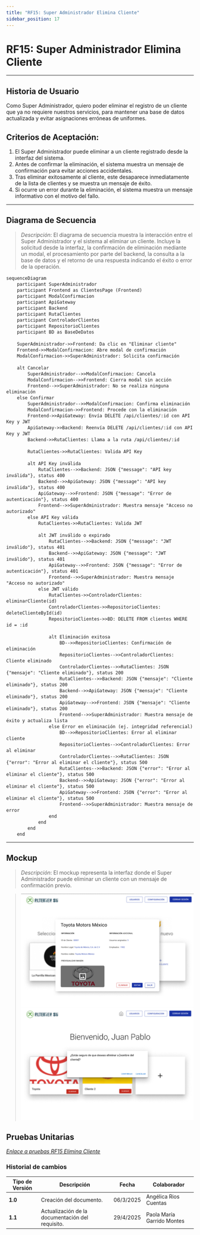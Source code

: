 ```yaml
---
title: "RF15: Super Administrador Elimina Cliente"
sidebar_position: 17
---
```


# RF15: Super Administrador Elimina Cliente

---

## Historia de Usuario

Como Super Administrador, quiero poder eliminar el registro de un cliente que ya no requiere nuestros servicios, para mantener una base de datos actualizada y evitar asignaciones erróneas de uniformes.

## **Criterios de Aceptación:**

1. El Super Administrador puede eliminar a un cliente registrado desde la interfaz del sistema.
2. Antes de confirmar la eliminación, el sistema muestra un mensaje de confirmación para evitar acciones accidentales.
3. Tras eliminar exitosamente al cliente, este desaparece inmediatamente de la lista de clientes y se muestra un mensaje de éxito. 
4. Si ocurre un error durante la eliminación, el sistema muestra un mensaje informativo con el motivo del fallo.

---

## **Diagrama de Secuencia**

> _Descripción_: El diagrama de secuencia muestra la interacción entre el Super Administrador y el sistema al eliminar un cliente. Incluye la solicitud desde la interfaz, la confirmación de eliminación mediante un modal, el procesamiento por parte del backend, la consulta a la base de datos y el retorno de una respuesta indicando el éxito o error de la operación.

```mermaid
sequenceDiagram
    participant SuperAdministrador
    participant Frontend as ClientesPage (Frontend)
    participant ModalConfirmacion
    participant ApiGateway
    participant Backend
    participant RutaClientes
    participant ControladorClientes
    participant RepositorioClientes
    participant BD as BaseDeDatos

    SuperAdministrador->>Frontend: Da clic en "Eliminar cliente"
    Frontend->>ModalConfirmacion: Abre modal de confirmación
    ModalConfirmacion->>SuperAdministrador: Solicita confirmación

    alt Cancelar
        SuperAdministrador-->>ModalConfirmacion: Cancela
        ModalConfirmacion-->>Frontend: Cierra modal sin acción
        Frontend-->>SuperAdministrador: No se realiza ninguna eliminación
    else Confirmar
        SuperAdministrador-->>ModalConfirmacion: Confirma eliminación
        ModalConfirmacion->>Frontend: Procede con la eliminación
        Frontend->>ApiGateway: Envía DELETE /api/clientes/:id con API Key y JWT
        ApiGateway->>Backend: Reenvía DELETE /api/clientes/:id con API Key y JWT
        Backend->>RutaClientes: Llama a la ruta /api/clientes/:id

        RutaClientes->>RutaClientes: Valida API Key

        alt API Key inválida
            RutaClientes-->>Backend: JSON {"message": "API key inválida"}, status 400
            Backend-->>ApiGateway: JSON {"message": "API key inválida"}, status 400
            ApiGateway-->>Frontend: JSON {"message": "Error de autenticación"}, status 400
            Frontend-->>SuperAdministrador: Muestra mensaje "Acceso no autorizado"
        else API Key válida
            RutaClientes->>RutaClientes: Valida JWT

            alt JWT inválido o expirado
                RutaClientes-->>Backend: JSON {"message": "JWT inválido"}, status 401
                Backend-->>ApiGateway: JSON {"message": "JWT inválido"}, status 401
                ApiGateway-->>Frontend: JSON {"message": "Error de autenticación"}, status 401
                Frontend-->>SuperAdministrador: Muestra mensaje "Acceso no autorizado"
            else JWT válido
                RutaClientes->>ControladorClientes: eliminarCliente(id)
                ControladorClientes->>RepositorioClientes: deleteClienteById(id)
                RepositorioClientes->>BD: DELETE FROM clientes WHERE id = :id

                alt Eliminación exitosa
                    BD-->>RepositorioClientes: Confirmación de eliminación
                    RepositorioClientes-->>ControladorClientes: Cliente eliminado
                    ControladorClientes-->>RutaClientes: JSON {"mensaje": "Cliente eliminado"}, status 200
                    RutaClientes-->>Backend: JSON {"mensaje": "Cliente eliminado"}, status 200
                    Backend-->>ApiGateway: JSON {"mensaje": "Cliente eliminado"}, status 200
                    ApiGateway-->>Frontend: JSON {"mensaje": "Cliente eliminado"}, status 200
                    Frontend-->>SuperAdministrador: Muestra mensaje de éxito y actualiza lista
                else Error en eliminación (ej. integridad referencial)
                    BD-->>RepositorioClientes: Error al eliminar cliente
                    RepositorioClientes-->>ControladorClientes: Error al eliminar
                    ControladorClientes-->>RutaClientes: JSON {"error": "Error al eliminar el cliente"}, status 500
                    RutaClientes-->>Backend: JSON {"error": "Error al eliminar el cliente"}, status 500
                    Backend-->>ApiGateway: JSON {"error": "Error al eliminar el cliente"}, status 500
                    ApiGateway-->>Frontend: JSON {"error": "Error al eliminar el cliente"}, status 500
                    Frontend-->>SuperAdministrador: Muestra mensaje de error
                end
            end
        end
    end
```
---

## **Mockup**

> _Descripción_: El mockup representa la interfaz donde el Super Administrador puede eliminar un cliente con un mensaje de confirmación previo.

> ![Interfaz de eliminar cliente](imagenes/RF15.png)
> ![Interfaz de confirmación de eliminar cliente](imagenes/RF15.1.png)

## **Pruebas Unitarias**

_<u>[Enlace a pruebas RF15 Elimina Cliente](https://docs.google.com/spreadsheets/d/1NLGwGrGA5PVOEzLaqxa8Ts1D_Ng3QzzqNKWJYUzxD-M/edit?usp=sharing)</u>_

### Historial de cambios

| **Tipo de Versión** | **Descripción**                                 | **Fecha** | **Colaborador**               |
| ------------------- | ----------------------------------------------- | --------- | ----------------------------- |
| **1.0**             | Creación del documento.                          | 06/3/2025 | Angélica Rios Cuentas         |
| **1.1**             | Actualización de la documentación del requisito. | 29/4/2025 | Paola María Garrido Montes    |